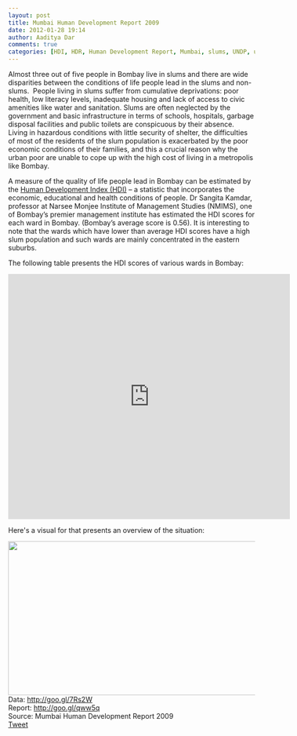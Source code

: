 ```yaml
---
layout: post
title: Mumbai Human Development Report 2009		
date: 2012-01-28 19:14
author: Aaditya Dar
comments: true
categories: [HDI, HDR, Human Development Report, Mumbai, slums, UNDP, urban poverty]
---
```

<div>

Almost three out of five people in Bombay live in slums and there are wide disparities between the conditions of life people lead in the slums and non-slums.  People living in slums suffer from cumulative deprivations: poor health, low literacy levels, inadequate housing and lack of access to civic amenities like water and sanitation. Slums are often neglected by the government and basic infrastructure in terms of schools, hospitals, garbage disposal facilities and public toilets are conspicuous by their absence. Living in hazardous conditions with little security of shelter, the difficulties of most of the residents of the slum population is exacerbated by the poor economic conditions of their families, and this a crucial reason why the urban poor are unable to cope up with the high cost of living in a metropolis like Bombay.

A measure of the quality of life people lead in Bombay can be estimated by the <a href="http://en.wikipedia.org/wiki/Human_Development_Index">Human Development Index (HDI)</a> – a statistic that incorporates the economic, educational and health conditions of people. Dr Sangita Kamdar, professor at Narsee Monjee Institute of Management Studies (NMIMS), one of Bombay’s premier management institute has estimated the HDI scores for each ward in Bombay. (Bombay’s average score is 0.56). It is interesting to note that the wards which have lower than average HDI scores have a high slum population and such wards are mainly concentrated in the eastern suburbs.

The following table presents the HDI scores of various wards in Bombay:

<iframe src="https://docs.google.com/spreadsheet/pub?hl=en_US&amp;hl=en_US&amp;key=0Atw08mnxUvF9dFJESTFVN1FmbEh5aFdicVEtSXRkb2c&amp;output=html&amp;widget=true" frameborder="0" width="575" height="500"></iframe>

Here's a visual for that presents an overview of the situation:

</div>
<div></div>
<div><a href="http://theopendata.com/site/wp-content/uploads/2012/01/Bombay-slum-vs-nonslum1.jpg"><img class="alignnone size-full wp-image-62" title="Bombay-slum-vs-nonslum" src="http://theopendata.com/site/wp-content/uploads/2012/01/Bombay-slum-vs-nonslum1.jpg" alt="" width="720" height="314" /></a></div>
<div></div>
<div>Data: <a href="http://goo.gl/7Rs2W">http://goo.gl/7Rs2W</a></div>
<div></div>
<div></div>
<div>Report: <a href="http://goo.gl/qww5q">http://goo.gl/qww5q</a></div>
<div></div>
<div></div>
<div>Source: Mumbai Human Development Report 2009</div>
<div></div>
<a class="twitter-share-button" href="https://twitter.com/share" data-via="AadityaDar" data-hashtags="opendata">Tweet</a>
<script type="text/javascript">// <![CDATA[
 !function(d,s,id){var js,fjs=d.getElementsByTagName(s)[0];if(!d.getElementById(id)){js=d.createElement(s);js.id=id;js.src="//platform.twitter.com/widgets.js";fjs.parentNode.insertBefore(js,fjs);}}(document,"script","twitter-wjs");
// ]]></script>
